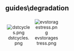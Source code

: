 ## guides\degradation
<div class="col" style="display: inline-block; width: 16.66%; padding: 5px; box-sizing: border-box; text-align: center;">
<img src="https://media.evkx.net/multimedia/guides/degradation/dstcycles_xst.png" class="img-thumbnail" alt="dstcycles.png">
dstcycles.png
</div>
<div class="col" style="display: inline-block; width: 16.66%; padding: 5px; box-sizing: border-box; text-align: center;">
<img src="https://media.evkx.net/multimedia/guides/degradation/evstoragestress_xst.png" class="img-thumbnail" alt="evstoragestress.png">
evstoragestress.png
</div>
